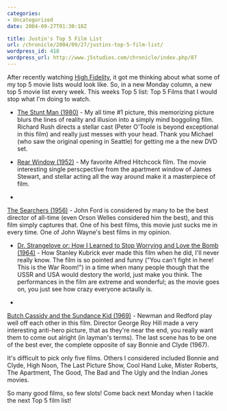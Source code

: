 ```yaml
--- 
categories:
- Uncategorized
date: 2004-09-27T01:30:18Z

title: Justin's Top 5 Film List
url: /chronicle/2004/09/27/justins-top-5-film-list/
wordpress_id: 418
wordpress_url: http://www.j5studios.com/chronicle/index.php/87
---
```


After recently watching <a href="http://imdb.com/title/tt0146882/">High Fidelity</a>, it got me thinking about what some of my top 5 movie lists would look like.  So, in a new Monday column, a new top 5 movie list every week.  This weeks Top 5 list: Top 5 Films that I would stop what I'm doing to watch.



  * <a href="http://imdb.com/title/tt0081568/">The Stunt Man (1980)</a> - My all time #1 picture, this memorizing picture blurs the lines of reality and illusion into a simply mind boggoling film.  Richard Rush directs a stellar cast (Peter O'Toole is beyond exceptional in this film) and really just messes with your head.  Thank you Michael (who saw the original opening in Seattle) for getting me a the new DVD set. 

* 
  <a href="http://imdb.com/title/tt0047396/">Rear Window (1952)</a> - My favorite Alfred Hitchcock film.  The movie interesting single perscpective from the apartment window of James Stewart, and stellar acting all the way around make it a masterpiece of film.  
 

* 
<a href="http://imdb.com/title/tt0049730/">The Searchers (1956)</a> - John Ford is considered by many to be the best director of all-time (even Orson Welles considered him the best), and this film simply captures that.  One of his best films, this movie just sucks me in every time.  One of John Wayne's best films in my opinion.
 

* <a href="http://imdb.com/title/tt0057012/">Dr. Strangelove or: How I Learned to Stop Worrying and Love the Bomb (1964)</a> - How Stanley Kubrick ever made this film when he did, I'll never really know.  The film is so pointed and funny ("You can't fight in here! This is the War Room!") in a time when many people though that the USSR and USA would destory the world, just make you think.  The performances in the film are extreme and wonderful; as the movie goes on, you just see how crazy everyone actaully is.   

* 
<a href="http://imdb.com/title/tt0064115/">Butch Cassidy and the Sundance Kid (1969)</a> - Newman and Redford play well off each other in this film.  Director George Roy Hill made a very interesting anti-hero picture, that as they're near the end, you really want them to come out alright (in layman's terms).  The last scene has to be one of the best ever, the complete opposite of say Bonnie and Clyde (1967). 
 



It's difficult to pick only five films.  Others I considered included Bonnie and Clyde, High Noon, The Last Picture Show, Cool Hand Luke, Mister Roberts, The Apartment, The Good, The Bad and The Ugly and the Indian Jones movies.


So many good films, so few slots!  Come back next Monday when I tackle the next Top 5 film list!


